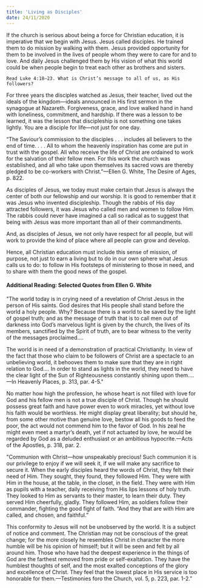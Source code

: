 ```yaml
---
title: 'Living as Disciples'
date: 24/11/2020
---
```


If the church is serious about being a force for Christian education, it is imperative that we begin with Jesus. Jesus called disciples. He trained them to do mission by walking with them. Jesus provided opportunity for them to be involved in the lives of people whom they were to care for and to love. And daily Jesus challenged them by His vision of what this world could be when people begin to treat each other as brothers and sisters.

`Read Luke 4:18–23. What is Christ’s message to all of us, as His followers?`

For three years the disciples watched as Jesus, their teacher, lived out the ideals of the kingdom—ideals announced in His first sermon in the synagogue at Nazareth. Forgiveness, grace, and love walked hand in hand with loneliness, commitment, and hardship. If there was a lesson to be learned, it was the lesson that discipleship is not something one takes lightly. You are a disciple for life—not just for one day.

“The Saviour’s commission to the disciples . . . includes all believers to the end of time. . . . All to whom the heavenly inspiration has come are put in trust with the gospel. All who receive the life of Christ are ordained to work for the salvation of their fellow men. For this work the church was established, and all who take upon themselves its sacred vows are thereby pledged to be co-workers with Christ.”—Ellen G. White, The Desire of Ages, p. 822.

As disciples of Jesus, we today must make certain that Jesus is always the center of both our fellowship and our worship. It is good to remember that it was Jesus who invented discipleship. Though the rabbis of His day attracted followers, it was Jesus who called men and women to follow Him. The rabbis could never have imagined a call so radical as to suggest that being with Jesus was more important than all of their commandments.

And, as disciples of Jesus, we not only have respect for all people, but will work to provide the kind of place where all people can grow and develop.

Hence, all Christian education must include this sense of mission, of purpose, not just to earn a living but to do in our own sphere what Jesus calls us to do: to follow in His footsteps of ministering to those in need, and to share with them the good news of the gospel.

#### Additional Reading: Selected Quotes from Ellen G. White

"The world today is in crying need of a revelation of Christ Jesus in the person of His saints. God desires that His people shall stand before the world a holy people. Why? Because there is a world to be saved by the light of gospel truth; and as the message of truth that is to call men out of darkness into God’s marvelous light is given by the church, the lives of its members, sanctified by the Spirit of truth, are to bear witness to the verity of the messages proclaimed....

The world is in need of a demonstration of practical Christianity. In view of the fact that those who claim to be followers of Christ are a spectacle to an unbelieving world, it behooves them to make sure that they are in right relation to God.... In order to stand as lights in the world, they need to have the clear light of the Sun of Righteousness constantly shining upon them....—In Heavenly Places, p. 313, par. 4-5."

No matter how high the profession, he whose heart is not filled with love for God and his fellow men is not a true disciple of Christ. Though he should possess great faith and have power even to work miracles, yet without love his faith would be worthless. He might display great liberality; but should he, from some other motive than genuine love, bestow all his goods to feed the poor, the act would not commend him to the favor of God. In his zeal he might even meet a martyr’s death, yet if not actuated by love, he would be regarded by God as a deluded enthusiast or an ambitious hypocrite.—Acts of the Apostles, p. 318, par. 2.

"Communion with Christ—how unspeakably precious! Such communion it is our privilege to enjoy if we will seek it, if we will make any sacrifice to secure it. When the early disciples heard the words of Christ, they felt their need of Him. They sought, they found, they followed Him. They were with Him in the house, at the table, in the closet, in the field. They were with Him as pupils with a teacher, daily receiving from His lips lessons of holy truth. They looked to Him as servants to their master, to learn their duty. They served Him cheerfully, gladly. They followed Him, as soldiers follow their commander, fighting the good fight of faith. “And they that are with Him are called, and chosen, and faithful.”

This conformity to Jesus will not be unobserved by the world. It is a subject of notice and comment. The Christian may not be conscious of the great change; for the more closely he resembles Christ in character the more humble will be his opinion of himself; but it will be seen and felt by all around him. Those who have had the deepest experience in the things of God are the farthest removed from pride or self-exaltation. They have the humblest thoughts of self, and the most exalted conceptions of the glory and excellence of Christ. They feel that the lowest place in His service is too honorable for them.—Testimonies foro the Church, vol. 5, p. 223, par. 1-2."